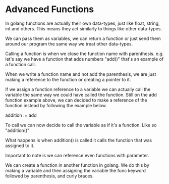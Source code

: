 # Advanced Functions

In golang functions are actually their own data-types, just like float, string, int and others. This means they act similarly to things like other data-types.

We can pass them as variables, we can return a function or just send them around our program the same way we treat other data-types.

Calling a function is when we close the function name with parenthesis. e.g. let's say we have a function that adds numbers "add()" that's an example of a function call.

When we write a function name and not add the parenthesis, we are just making a reference to the function or creating a pointer to it.

If we assign a function reference to a variable we can actually call the variable the same way we could have called the function.
Still on the add function example above, we can decided to make a reference of the function instead by following the example below.

addition := add

To call we can now decide to call the variable as if it's a function. Like so "addition()"

What happens is when addition() is called it calls the function that was assigned to it.

Important to note is we can reference even functions with parameter.

We can create a function in another function in golang. We do this by making a variable and then assigning the variable the func keyword followed by parenthesis, and curly braces.

